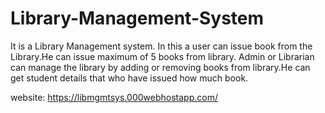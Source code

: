 # Library-Management-System
It is a Library Management system. In this a user can issue book from the Library.He can issue maximum of 5 books from library.
Admin or Librarian can manage the library by adding or removing books from library.He can get student details that who have issued how much book.

website: https://libmgmtsys.000webhostapp.com/
